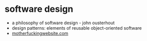 # software design

* a philosophy of software design - john ousterhout
* design patterns: elements of reusable object-oriented software
* [motherfuckingwebsite.com](http://motherfuckingwebsite.com/)
